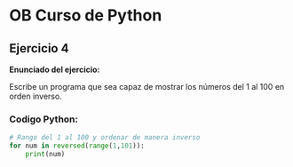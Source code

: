 # OB Curso de Python
## Ejercicio 4
**Enunciado del ejercicio:**

Escribe un programa que sea capaz de mostrar los números del 1 al 100 en orden inverso.

### Codigo Python:

```python
# Rango del 1 al 100 y ordenar de manera inverso
for num in reversed(range(1,101)):
    print(num)
```
